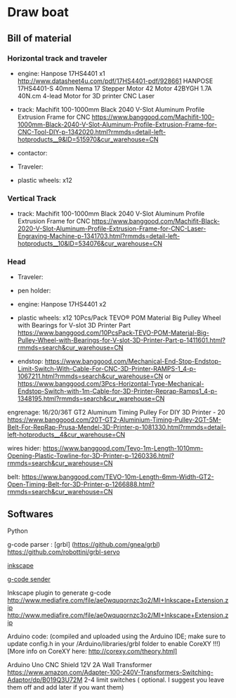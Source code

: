 # Draw boat

## Bill of material

### Horizontal track and traveler
- engine: Hanpose 17HS4401 x1  http://www.datasheet4u.com/pdf/17HS4401-pdf/928661
HANPOSE 17HS4401-S 40mm Nema 17 Stepper Motor 42 Motor 42BYGH 1.7A 40N.cm 4-lead Motor for 3D printer CNC Laser


- track:
Machifit 100-1000mm Black 2040 V-Slot Aluminum Profile Extrusion Frame for CNC
https://www.banggood.com/Machifit-100-1000mm-Black-2040-V-Slot-Aluminum-Profile-Extrusion-Frame-for-CNC-Tool-DIY-p-1342020.html?rmmds=detail-left-hotproducts__9&ID=515970&cur_warehouse=CN
- contactor:
- Traveler:
- plastic wheels:    x12


### Vertical Track
- track: Machifit 100-1000mm Black 2040 V-Slot Aluminum Profile Extrusion Frame for CNC
https://www.banggood.com/Machifit-Black-2020-V-Slot-Aluminum-Profile-Extrusion-Frame-for-CNC-Laser-Engraving-Machine-p-1341703.html?rmmds=detail-left-hotproducts__10&ID=534076&cur_warehouse=CN
### Head
- Traveler:
- pen holder:
- engine: Hanpose 17HS4401 x2
- plastic wheels:    x12
10Pcs/Pack TEVO® POM Material Big Pulley Wheel with Bearings for V-slot 3D Printer Part
https://www.banggood.com/10PcsPack-TEVO-POM-Material-Big-Pulley-Wheel-with-Bearings-for-V-slot-3D-Printer-Part-p-1411601.html?rmmds=search&cur_warehouse=CN

- endstop:
https://www.banggood.com/Mechanical-End-Stop-Endstop-Limit-Switch-With-Cable-For-CNC-3D-Printer-RAMPS-1_4-p-1067211.html?rmmds=search&cur_warehouse=CN
or
https://www.banggood.com/3Pcs-Horizontal-Type-Mechanical-Endstop-Switch-with-1m-Cable-for-3D-Printer-Reprap-Ramps1_4-p-1348195.html?rmmds=search&cur_warehouse=CN


engrenage: 16/20/36T GT2 Aluminum Timing Pulley For DIY 3D Printer - 20
https://www.banggood.com/20T-GT2-Aluminium-Timing-Pulley-2GT-5M-Belt-For-RepRap-Prusa-Mendel-3D-Printer-p-1081330.html?rmmds=detail-left-hotproducts__4&cur_warehouse=CN

wires hider: https://www.banggood.com/Tevo-1m-Length-1010mm-Opening-Plastic-Towline-for-3D-Printer-p-1260336.html?rmmds=search&cur_warehouse=CN

belt: https://www.banggood.com/TEVO-10m-Length-6mm-Width-GT2-Open-Timing-Belt-for-3D-Printer-p-1266888.html?rmmds=search&cur_warehouse=CN


## Softwares
Python

g-code parser : [grbl] (https://github.com/gnea/grbl)
https://github.com/robottini/grbl-servo

[inkscape](https://inkscape.org/en/)

[g-code sender](https://winder.github.io/ugs_website/download/)

Inkscape plugin to generate g-code
http://www.mediafire.com/file/ae0wquqornzc3o2/MI+Inkscape+Extension.zip
http://www.mediafire.com/file/ae0wquqornzc3o2/MI+Inkscape+Extension.zip

Arduino code: (compiled and uploaded using the Arduino IDE; make sure to update config.h in your /Arduino/libraries/grbl folder to enable CoreXY !!!)
[More info on CoreXY here: http://corexy.com/theory.html]

Arduino Uno
CNC Shield
12V 2A Wall Transformer
https://www.amazon.com/Adapter-100-240V-Transformers-Switching-Adaptor/dp/B019Q3U72M
2-4 limit switches ( optional. I suggest you leave them off and add later if you want them)
